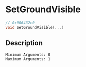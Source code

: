 # SetGroundVisible
```c
// 0x006432e0
void SetGroundVisible(...)
```
## Description
```
Minimum Arguments: 0
Maximum Arguments: 1
```
